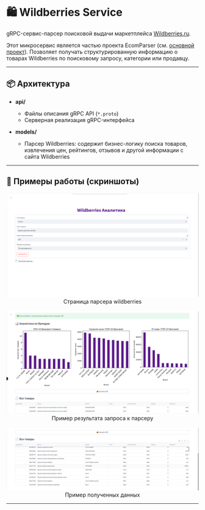 # 🛍️ Wildberries Service

gRPC-сервис-парсер поисковой выдачи маркетплейса [Wildberries.ru](https://www.wildberries.ru/).

Этот микросервис является частью проекта EcomParser (см. [основной проект](../README.md)). Позволяет получать структурированную информацию о товарах Wildberries по поисковому запросу, категории или продавцу.

---

## 📦 Архитектура


- **api/**  
  - Файлы описания gRPC API (`*.proto`)
  - Серверная реализация gRPC-интерфейса

- **models/**  
  - Парсер Wildberries: содержит бизнес-логику поиска товаров, извлечения цен, рейтингов, отзывов и другой информации с сайта Wildberries

---

## 📸 Примеры работы (скриншоты)

<p align="center">
  <img src="../media/wildberries_page.png" width="600"><br>
  Страница парсера wildberries
  <br><br>
  <img src="../media/wildberries_graphics.png" width="600"><br>
  Пример результата запроса к парсеру
  <br><br>
  <img src="../media/wildberries_csv.png" width="600"><br>
  Пример полученных данных
</p>

---
